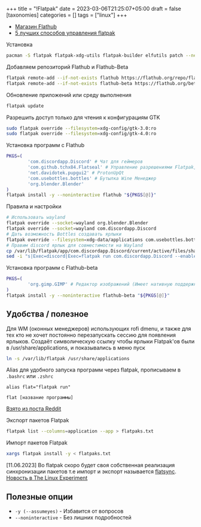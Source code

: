 +++
title = "!Flatpak"
date = 2023-03-06T21:25:07+05:00
draft = false
[taxonomies]
categories = []
tags = ["linux"]
+++

- [Магазин Flathub](https://flathub.org/home)
- [5 лучших способов управления flatpak](https://www.youtube.com/watch?v=6EWK5qLCv5c)

Установка

```bash
pacman -S flatpak flatpak-xdg-utils flatpak-builder elfutils patch --needed
```

Добавляем репозиторий Flathub и Flathub-Beta

```bash
flatpak remote-add --if-not-exists flathub https://flathub.org/repo/flathub.flatpakrepo &&
flatpak remote-add --if-not-exists flathub-beta https://flathub.org/beta-repo/flathub-beta.flatpakrepo
```

Обновление приложений или среду выполнения

```bash
flatpak update
```

Разрешить доступ только для чтения к конфигурациям GTK

```bash
sudo flatpak override --filesystem=xdg-config/gtk-3.0:ro
sudo flatpak override --filesystem=xdg-config/gtk-4.0:ro
```

Установка программ с Flathub

```bash
PKGS=(
        'com.discordapp.Discord' # Чат для геймеров
        'com.github.tchx84.Flatseal' # Управление разрешениями Flatpak, для KDE не нужен
        'net.davidotek.pupgui2' # ProtonUpQt
        'com.usebottles.bottles' # Бутылка Wine Менеджер
        'org.blender.Blender'
)
flatpak install -y --noninteractive flathub "${PKGS[@]}"
```

Правила и настройки

```bash
# Использовать wayland
flatpak override --socket=wayland org.blender.Blender
flatpak override --socket=wayland com.discordapp.Discord
# Дать возможность Bottles создавать ярлыки
flatpak override --filesystem=xdg-data/applications com.usebottles.bottles
# Правим discord ярлык для совместимости на Wayland
cp /var/lib/flatpak/app/com.discordapp.Discord/current/active/files/share/applications/com.discordapp.Discord.desktop $HOME/.local/share/applications
sed -i "s|Exec=discord|Exec=flatpak run com.discordapp.Discord --enable-features=UseOzonePlatform,WaylandWindowDecorations --ozone-platform=wayland|g" $HOME/.local/share/applications/com.discordapp.Discord.desktop
```

Установка программ с Flathub-beta

```bash
PKGS=(
        'org.gimp.GIMP' # Редактор изображений (Имеет нативную поддержку wayland)
)
flatpak install -y --noninteractive flathub-beta "${PKGS[@]}"
```

## Удобства / полезное

Для WM (оконных менеджеров) использующих rofi dmenu, и также для тех кто не хочет постоянно перезапускать сессию для появления ярлыков. Создаёт символическую ссылку чтобы ярлыки Flatpak'ов были в /usr/share/applications, и показывались в меню пуск

```bash
ln -s /var/lib/flatpak /usr/share/applications
```

Alias для удобного запуска программ через flatpak, прописываем в `.bashrc` или `.zshrc`

```
alias flat="flatpak run"
```

```
flat [название программы]
```

[Взято из поста Reddit](https://www.reddit.com/r/linux/comments/u3wcm7/easy_flatpak_apps_backupinstallation/)

Экспорт пакетов Flatpak

```bash
flatpak list --columns=application --app > flatpaks.txt
```

Импорт пакетов Flatpak

```bash
xargs flatpak install -y < flatpaks.txt
```

[11.06.2023] Во flatpak скоро будет своя собственная реализация синхронизации пакетов т.е импорт и экспорт называется [flatsync](https://gitlab.gnome.org/Cogitri/flatsync). [Новость в The Linux Experiment](https://youtu.be/n3gMicC8gU0?t=276)

## Полезные опции

- `-y (--assumeyes)` - Избавится от вопросов
- `--noninteractive` - Без лишних подробностей
